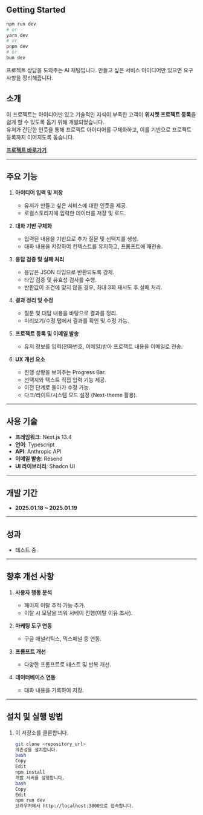 ## Getting Started

```bash
npm run dev
# or
yarn dev
# or
pnpm dev
# or
bun dev
```

프로젝트 상담을 도와주는 AI 채팅입니다. 만들고 싶은 서비스 아이디어만 있으면 요구사항을 정리해줍니다.

## 소개

이 프로젝트는 아이디어만 있고 기술적인 지식이 부족한 고객이 **위시켓 프로젝트 등록**을 쉽게 할 수 있도록 돕기 위해 개발되었습니다.  
유저가 간단한 인풋을 통해 프로젝트 아이디어를 구체화하고, 이를 기반으로 프로젝트 등록까지 이어지도록 돕습니다.

**[프로젝트 바로가기](https://wishchat.vercel.app/)**

---

## 주요 기능

1. **아이디어 입력 및 저장**
   - 유저가 만들고 싶은 서비스에 대한 인풋을 제공.
   - 로컬스토리지에 입력한 데이터를 저장 및 로드.
2. **대화 기반 구체화**

   - 입력된 내용을 기반으로 추가 질문 및 선택지를 생성.
   - 대화 내용을 저장하여 컨텍스트를 유지하고, 프롬프트에 재전송.

3. **응답 검증 및 실패 처리**

   - 응답은 JSON 타입으로 반환되도록 강제.
   - 타입 검증 및 유효성 검사를 수행.
   - 반환값이 조건에 맞지 않을 경우, 최대 3회 재시도 후 실패 처리.

4. **결과 정리 및 수정**

   - 질문 및 대답 내용을 바탕으로 결과를 정리.
   - 미리보기/수정 탭에서 결과를 확인 및 수정 가능.

5. **프로젝트 등록 및 이메일 발송**

   - 유저 정보를 입력(전화번호, 이메일)받아 프로젝트 내용을 이메일로 전송.

6. **UX 개선 요소**
   - 진행 상황을 보여주는 Progress Bar.
   - 선택지와 텍스트 직접 입력 기능 제공.
   - 이전 단계로 돌아가 수정 가능.
   - 다크/라이트/시스템 모드 설정 (Next-theme 활용).

---

## 사용 기술

- **프레임워크**: Next.js 13.4
- **언어**: Typescript
- **API**: Anthropic API
- **이메일 발송**: Resend
- **UI 라이브러리**: Shadcn UI

---

## 개발 기간

- **2025.01.18 ~ 2025.01.19**

---

## 성과

- 테스트 중

---

## 향후 개선 사항

1. **사용자 행동 분석**

   - 페이지 이탈 추적 기능 추가.
   - 이탈 시 모달을 띄워 서베이 진행(이탈 이유 조사).

2. **마케팅 도구 연동**

   - 구글 애널리틱스, 믹스패널 등 연동.

3. **프롬프트 개선**

   - 다양한 프롬프트로 테스트 및 반복 개선.

4. **데이터베이스 연동**
   - 대화 내용을 기록하여 저장.

---

## 설치 및 실행 방법

1. 이 저장소를 클론합니다.
   ```bash
   git clone <repository_url>
   의존성을 설치합니다.
   bash
   Copy
   Edit
   npm install
   개발 서버를 실행합니다.
   bash
   Copy
   Edit
   npm run dev
   브라우저에서 http://localhost:3000으로 접속합니다.
   ```

